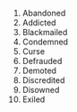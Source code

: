 1. Abandoned
2. Addicted
3. Blackmailed
4. Condemned
5. Curse
6. Defrauded
7. Demoted
8. Discredited
9. Disowned
10. Exiled